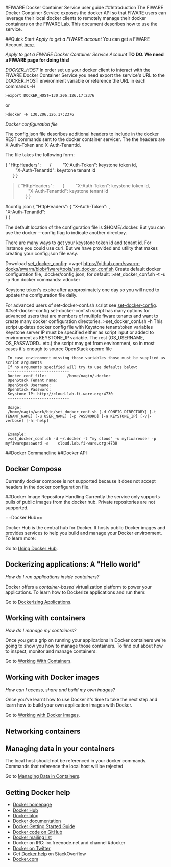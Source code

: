 <!--[metadata]>
+++
title = "FIWARE Docker Container Service user guide"
description = "FIWARE Docker Container Service programmer and user guide user guide home page"
keywords = ["docker, introduction, documentation, about, technology, docker.io, user, guide, user's, manual, platform, framework, virtualization, home,  intro"]
[menu.main]
parent = "mn_fun_docker"
+++
<![end-metadata]-->

#FIWARE Docker Container Service user guide
##Introduction
The FIWARE Docker Container Service exposes the docker API so that FIWARE users can leverage their local docker clients to remotely manage their docker containers on the FIWARE Lab. This document describes how to use the service.

##Quick Start
*Apply to get a FIWARE account*
You can get a FIWARE Account [here](https://account.lab.fiware.org/).

*Apply to get a FIWARE Docker Container Service Account*
**TO DO.  We need a FIWARE page for doing this!** 


*DOCKER_HOST*
In order set up your docker client to interact with the FIWARE Docker Container Service you need export the service's URL to the DOCKER_HOST environment variable or reference the URL in each commands -H <services URL>

    >export DOCKER_HOST=130.206.126.17:2376

or

    >docker -H 130.206.126.17:2376

*Docker configuration file*

The config.json file describes additional headers to include in the docker REST commands sent to the docker container servicer.  The the headers are X-Auth-Token and X-Auth-TenantId. 

The file takes the following form:

{ "HttpHeaders":
&nbsp; &nbsp; &nbsp;  {
&nbsp; &nbsp; &nbsp; &nbsp; "X-Auth-Token": keystone token id,      
&nbsp; &nbsp; &nbsp; &nbsp;	"X-Auth-TenantId": keystone tenant id    
&nbsp; &nbsp; &nbsp;  }
}

>{ "HttpHeaders":
&nbsp; &nbsp; &nbsp;  {
&nbsp; &nbsp; &nbsp; &nbsp; "X-Auth-Token": keystone token id,      
&nbsp; &nbsp; &nbsp; &nbsp;	"X-Auth-TenantId": keystone tenant id    
&nbsp; &nbsp; &nbsp;  }
}

#config.json
    { "HttpHeaders":
      {
        "X-Auth-Token": <keystone token id>,      
        "X-Auth-TenantId": <keystone tenant id>    
      }
    }


The default location of the configuration file is $HOME/.docker.  But you can use the docker --config flag to indicate another directory. 

There are many ways to get your keystone token id and tenant id.  For instance you could use curl.  But we have provided and utility that makes creating your config.json file easy.

Download [set_docker_config](https://github.com/swarm-hooks/swarm/blob/fiware/tools/set_docker_conf.sh):
    >wget https://github.com/swarm-dooks/swarm/blob/fiware/tools/set_docker_conf.sh
Create default docker configuration file, .docker/config.json, for default:
    >set_docker_conf.sh -t <fiware-tenant-name> -u <fiware-user-name> -p <user-password>
Run docker commands:
    >docker <cmd> 

Keystone token's expire after appproximately one day so you will need to update the configuration file daily.

For advanced users of set-docker-conf.sh script see [set-docker-config](./index.md#set-docker-config).
##set-docker-config
set-docker-conf.sh script has many options for advanced users that are members of multiple fiware tenants and want to create many docker configuration directories.
     >set_docker_conf.sh -h
     This script updates docker config file with Keystone
     tenant/token variables Keystone server IP must be specified
     either as script input or added to environment as KEYSTONE_IP
     variable. The rest (OS_USERNAME, OS_PASSWORD...etc.) the script
     may get from environment, so in most cases it's enough to
     source OpenStack openrc file

     In case environment missing those variables those must be supplied as script arguments
     If no arguments specified will try to use defaults below:
     ---------------------------
     Docker conf file:         /home/nagin/.docker
     OpenStack Tenant name:    
     OpenStack Username:     
     OpenStack Password:       
     Keystone IP: http://cloud.lab.fi-ware.org:4730
     ---------------------------

     Usage:
     /home/nagin/work/bin/set_docker_conf.sh [-d CONFIG_DIRECTORY] [-t TENANT_NAME] [-u USER_NAME] [-p PASSWORD] [-a KEYSTONE_IP] [-v|-verbose] [-h|-help]


     Example:
     >set_docker_conf.sh -d ~/.docker -t "my cloud" -u myfiwareuser -p myfiwarepassword -a    cloud.lab.fi-ware.org:4730


##Docker Commandline
##Docker API
## Docker Compose
Currently docker compose is not supported because it does not accept headers in the docker configuration file.

##Docker Image Repository Handling
Currently the service only supports pulls of public images from the docker hub.  Private repositories are not supported.

==Docker Hub==

Docker Hub is the central hub for Docker. It hosts public Docker images
and provides services to help you build and manage your Docker
environment. To learn more:

Go to [Using Docker Hub](https://docs.docker.com/docker-hub).

## Dockerizing applications: A "Hello world"

*How do I run applications inside containers?*

Docker offers a *container-based* virtualization platform to power your
applications. To learn how to Dockerize applications and run them:

Go to [Dockerizing Applications](dockerizing.md).


## Working with containers

*How do I manage my containers?*

Once you get a grip on running your applications in Docker containers
we're going to show you how to manage those containers. To find out
about how to inspect, monitor and manage containers:

Go to [Working With Containers](usingdocker.md).

## Working with Docker images

*How can I access, share and build my own images?*

Once you've learnt how to use Docker it's time to take the next step and
learn how to build your own application images with Docker.

Go to [Working with Docker Images](dockerimages.md).

## Networking containers

## Managing data in your containers

The local host should not be referenced in your docker commands.  Commands that reference the local host will be rejected

Go to [Managing Data in Containers](dockervolumes.md).


 




## Getting Docker help

* [Docker homepage](https://www.docker.com/)
* [Docker Hub](https://hub.docker.com)
* [Docker blog](https://blog.docker.com/)
* [Docker documentation](https://docs.docker.com/)
* [Docker Getting Started Guide](https://docs.docker.com/mac/started/)
* [Docker code on GitHub](https://github.com/docker/docker)
* [Docker mailing
  list](https://groups.google.com/forum/#!forum/docker-user)
* Docker on IRC: irc.freenode.net and channel #docker
* [Docker on Twitter](https://twitter.com/docker)
* Get [Docker help](https://stackoverflow.com/search?q=docker) on
  StackOverflow
* [Docker.com](https://www.docker.com/)
